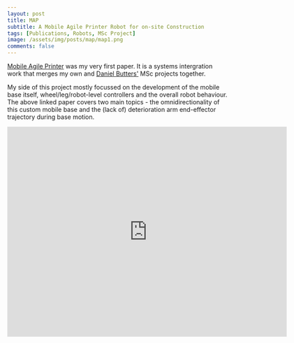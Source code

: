 ```yaml
---
layout: post
title: MAP
subtitle: A Mobile Agile Printer Robot for on-site Construction
tags: [Publications, Robots, MSc Project]
image: /assets/img/posts/map/map1.png
comments: false
---
```

[Mobile Agile Printer](https://ieeexplore.ieee.org/document/8593815) was my very first paper. It is a systems intergration work  that merges my own and [Daniel Butters'](https://www.linkedin.com/in/danielbutters/) MSc projects together.

My side of this project mostly focussed on the development of the mobile base itself, wheel/leg/robot-level controllers and the overall robot behaviour. The above linked paper covers two main topics - the omnidirectionality of this custom mobile base and the (lack of) deterioration arm end-effector trajectory during base motion. 

<iframe width="640" height="480" src="https://www.youtube.com/watch?v=ZDWArH0ajdg" frameborder="0" allowfullscreen></iframe>


